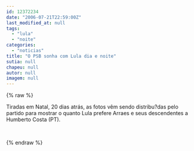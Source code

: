 ```yaml
---
id: 12372234
date: "2006-07-21T22:59:00Z"
last_modified_at: null
tags:
  - "lula"
  - "noite"
categories:
  - "noticias"
title: "O PSB sonha com Lula dia e noite"
sutia: null
chapeu: null
autor: null
imagem: null
---
```

{% raw %}
<p><P>Tiradas em Natal, 20 dias atrás, as fotos vêm sendo distribu?das pelo partido para mostrar o quanto Lula prefere Arraes e seus descendentes a Humberto Costa (PT).</P></p>
<p><P>&nbsp;</P> </p>
{% endraw %}